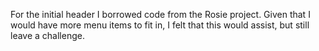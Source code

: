 For the initial header I borrowed code from the Rosie project. Given that I would have more menu items to fit in,
I felt that this would assist, but still leave a challenge.
